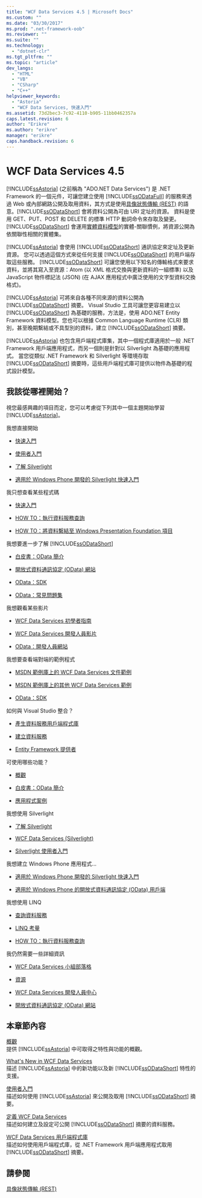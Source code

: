 ```yaml
---
title: "WCF Data Services 4.5 | Microsoft Docs"
ms.custom: ""
ms.date: "03/30/2017"
ms.prod: ".net-framework-oob"
ms.reviewer: ""
ms.suite: ""
ms.technology: 
  - "dotnet-clr"
ms.tgt_pltfrm: ""
ms.topic: "article"
dev_langs: 
  - "HTML"
  - "VB"
  - "CSharp"
  - "C++"
helpviewer_keywords: 
  - "Astoria"
  - "WCF Data Services, 快速入門"
ms.assetid: 73d2bec3-7c92-4110-b905-11bb0462357a
caps.latest.revision: 6
author: "Erikre"
ms.author: "erikre"
manager: "erikre"
caps.handback.revision: 6
---
```

# WCF Data Services 4.5
[!INCLUDE[ssAstoria](../../../../includes/ssastoria-md.md)] \(之前稱為 "ADO.NET Data Services"\) 是 .NET Framework 的一個元件，可讓您建立使用 [!INCLUDE[ssODataFull](../../../../includes/ssodatafull-md.md)] 的服務來透過 Web 或內部網路公開及取用資料，其方式是使用[具像狀態傳輸 \(REST\)](http://go.microsoft.com/fwlink/?LinkId=113919) 的語意。[!INCLUDE[ssODataShort](../../../../includes/ssodatashort-md.md)] 會將資料公開為可由 URI 定址的資源。  資料是使用 GET、PUT、POST 和 DELETE 的標準 HTTP 動詞命令來存取及變更。[!INCLUDE[ssODataShort](../../../../includes/ssodatashort-md.md)] 會運用[實體資料模型](../../../../docs/framework/data/adonet/entity-data-model.md)的實體\-關聯慣例，將資源公開為依關聯性相關的實體集。  
  
 [!INCLUDE[ssAstoria](../../../../includes/ssastoria-md.md)] 會使用 [!INCLUDE[ssODataShort](../../../../includes/ssodatashort-md.md)] 通訊協定來定址及更新資源。  您可以透過這個方式來從任何支援 [!INCLUDE[ssODataShort](../../../../includes/ssodatashort-md.md)] 的用戶端存取這些服務。  [!INCLUDE[ssODataShort](../../../../includes/ssodatashort-md.md)] 可讓您使用以下知名的傳輸格式來要求資料，並將其寫入至資源：Atom \(以 XML 格式交換與更新資料的一組標準\) 以及 JavaScript 物件標記法 \(JSON\) \(在 AJAX 應用程式中廣泛使用的文字型資料交換格式\)。  
  
 [!INCLUDE[ssAstoria](../../../../includes/ssastoria-md.md)] 可將來自各種不同來源的資料公開為 [!INCLUDE[ssODataShort](../../../../includes/ssodatashort-md.md)] 摘要。  Visual Studio 工具可讓您更容易建立以 [!INCLUDE[ssODataShort](../../../../includes/ssodatashort-md.md)] 為基礎的服務，方法是，使用 ADO.NET Entity Framework 資料模型。您也可以根據 Common Language Runtime \(CLR\) 類別，甚至晚期繫結或不具型別的資料，建立 [!INCLUDE[ssODataShort](../../../../includes/ssodatashort-md.md)] 摘要。  
  
 [!INCLUDE[ssAstoria](../../../../includes/ssastoria-md.md)] 也包含用戶端程式庫集，其中一個程式庫適用於一般 .NET Framework 用戶端應用程式，而另一個則是針對以 Silverlight 為基礎的應用程式。  當您從類似 .NET Framework 和 Silverlight 等環境存取 [!INCLUDE[ssODataShort](../../../../includes/ssodatashort-md.md)] 摘要時，這些用戶端程式庫可提供以物件為基礎的程式設計模型。  
  
## 我該從哪裡開始？  
 視您最感興趣的項目而定，您可以考慮從下列其中一個主題開始學習 [!INCLUDE[ssAstoria](../../../../includes/ssastoria-md.md)]。  
  
 我想直接開始  
 -   [快速入門](../../../../docs/framework/data/wcf/quickstart-wcf-data-services.md)  
  
-   [使用者入門](../../../../docs/framework/data/wcf/getting-started-with-wcf-data-services.md)  
  
-   [了解 Silverlight](http://go.microsoft.com/fwlink/?LinkID=192782)  
  
-   [適用於 Windows Phone 開發的 Silverlight 快速入門](http://go.microsoft.com/fwlink/?LinkID=214535)  
  
 我只想查看某些程式碼  
 -   [快速入門](../../../../docs/framework/data/wcf/quickstart-wcf-data-services.md)  
  
-   [HOW TO：執行資料服務查詢](../../../../docs/framework/data/wcf/how-to-execute-data-service-queries-wcf-data-services.md)  
  
-   [HOW TO：將資料繫結至 Windows Presentation Foundation 項目](../../../../docs/framework/data/wcf/bind-data-to-wpf-elements-wcf-data-services.md)  
  
 我想要進一步了解 [!INCLUDE[ssODataShort](../../../../includes/ssodatashort-md.md)]  
 -   [白皮書：OData 簡介](http://go.microsoft.com/fwlink/?LinkId=220867)  
  
-   [開放式資料通訊協定 \(OData\) 網站](http://go.microsoft.com/fwlink/?LinkID=184554)  
  
-   [OData：SDK](http://go.microsoft.com/fwlink/?LinkID=185248)  
  
-   [OData：常見問題集](http://go.microsoft.com/fwlink/?LinkId=185867)  
  
 我想觀看某些影片  
 -   [WCF Data Services 初學者指南](http://go.microsoft.com/fwlink/?LinkId=220864)  
  
-   [WCF Data Services 開發人員影片](http://go.microsoft.com/fwlink/?LinkId=220861)  
  
-   [OData：開發人員網站](http://go.microsoft.com/fwlink/?LinkId=185866)  
  
 我想要查看端對端的範例程式  
 -   [MSDN 範例庫上的 WCF Data Services 文件範例](http://go.microsoft.com/fwlink/?LinkID=220865)  
  
-   [MSDN 範例庫上的其他 WCF Data Services 範例](http://go.microsoft.com/fwlink/?LinkId=220866)  
  
-   [OData：SDK](http://go.microsoft.com/fwlink/?LinkID=185248)  
  
 如何與 Visual Studio 整合？  
 -   [產生資料服務用戶端程式庫](../../../../docs/framework/data/wcf/generating-the-data-service-client-library-wcf-data-services.md)  
  
-   [建立資料服務](../../../../docs/framework/data/wcf/creating-the-data-service.md)  
  
-   [Entity Framework 提供者](../../../../docs/framework/data/wcf/entity-framework-provider-wcf-data-services.md)  
  
 可使用哪些功能？  
 -   [概觀](../../../../docs/framework/data/wcf/wcf-data-services-overview.md)  
  
-   [白皮書：OData 簡介](http://go.microsoft.com/fwlink/?LinkId=220867)  
  
-   [應用程式案例](../../../../docs/framework/data/wcf/application-scenarios-wcf-data-services.md)  
  
 我想使用 Silverlight  
 -   [了解 Silverlight](http://go.microsoft.com/fwlink/?LinkID=192782)  
  
-   [WCF Data Services \(Silverlight\)](http://go.microsoft.com/fwlink/?LinkID=143149)  
  
-   [Silverlight 使用者入門](http://go.microsoft.com/fwlink/?LinkId=148366)  
  
 我想建立 Windows Phone 應用程式…  
 -   [適用於 Windows Phone 開發的 Silverlight 快速入門](http://go.microsoft.com/fwlink/?LinkID=214535)  
  
-   [適用於 Windows Phone 的開放式資料通訊協定 \(OData\) 用戶端](http://go.microsoft.com/fwlink/?LinkID=208749)  
  
 我想使用 LINQ  
 -   [查詢資料服務](../../../../docs/framework/data/wcf/querying-the-data-service-wcf-data-services.md)  
  
-   [LINQ 考量](../../../../docs/framework/data/wcf/linq-considerations-wcf-data-services.md)  
  
-   [HOW TO：執行資料服務查詢](../../../../docs/framework/data/wcf/how-to-execute-data-service-queries-wcf-data-services.md)  
  
 我仍然需要一些詳細資訊  
 -   [WCF Data Services 小組部落格](http://go.microsoft.com/fwlink/?LinkID=150511)  
  
-   [資源](../../../../docs/framework/data/wcf/wcf-data-services-resources.md)  
  
-   [WCF Data Services 開發人員中心](http://go.microsoft.com/fwlink/?LinkId=220868)  
  
-   [開放式資料通訊協定 \(OData\) 網站](http://go.microsoft.com/fwlink/?LinkID=184554)  
  
## 本章節內容  
 [概觀](../../../../docs/framework/data/wcf/wcf-data-services-overview.md)  
 提供 [!INCLUDE[ssAstoria](../../../../includes/ssastoria-md.md)] 中可取得之特性與功能的概觀。  
  
 [What's New in WCF Data Services](http://msdn.microsoft.com/zh-tw/cf22cad5-b8d9-472b-8d7c-b863b64eaae8)  
 描述 [!INCLUDE[ssAstoria](../../../../includes/ssastoria-md.md)] 中的新功能以及新 [!INCLUDE[ssODataShort](../../../../includes/ssodatashort-md.md)] 特性的支援。  
  
 [使用者入門](../../../../docs/framework/data/wcf/getting-started-with-wcf-data-services.md)  
 描述如何使用 [!INCLUDE[ssAstoria](../../../../includes/ssastoria-md.md)] 來公開及取用 [!INCLUDE[ssODataShort](../../../../includes/ssodatashort-md.md)] 摘要。  
  
 [定義 WCF Data Services](../../../../docs/framework/data/wcf/defining-wcf-data-services.md)  
 描述如何建立及設定可公開 [!INCLUDE[ssODataShort](../../../../includes/ssodatashort-md.md)] 摘要的資料服務。  
  
 [WCF Data Services 用戶端程式庫](../../../../docs/framework/data/wcf/wcf-data-services-client-library.md)  
 描述如何使用用戶端程式庫，從 .NET Framework 用戶端應用程式取用 [!INCLUDE[ssODataShort](../../../../includes/ssodatashort-md.md)] 摘要。  
  
## 請參閱  
 [具像狀態傳輸 \(REST\)](http://go.microsoft.com/fwlink/?LinkId=113919)